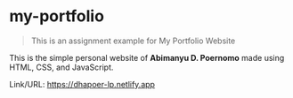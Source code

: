 # my-portfolio

> This is an assignment example for My Portfolio Website

This is the simple personal website of **Abimanyu D. Poernomo** made using HTML, CSS, and JavaScript.

Link/URL: <https://dhapoer-lp.netlify.app>

